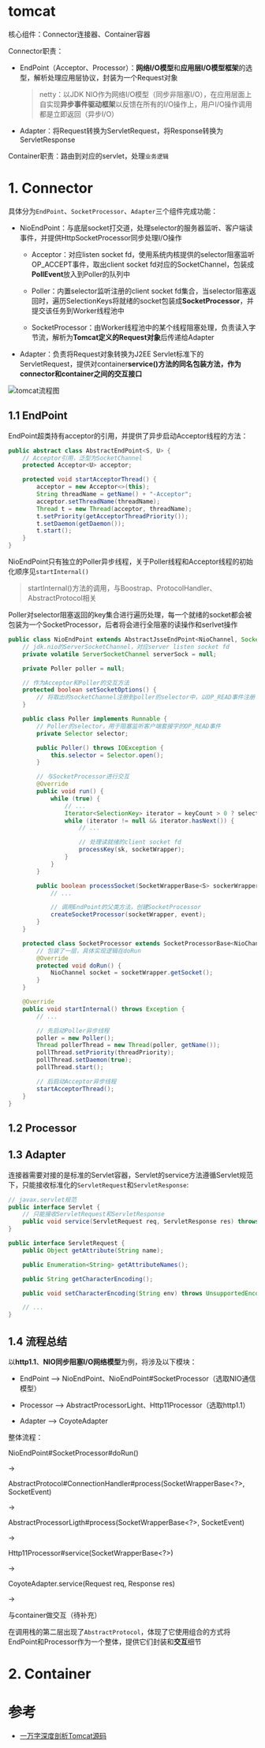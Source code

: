 # tomcat

核心组件：Connector连接器、Container容器

Connector职责：

- EndPoint（Acceptor、Processor）：**网络I/O模型**和**应用层I/O模型框架**的选型，解析处理应用层协议，封装为一个Request对象

    > netty：以JDK NIO作为网络I/O模型（同步非阻塞I/O），在应用层面上自实现**异步事件驱动框架**以反馈在所有的I/O操作上，用户I/O操作调用都是立即返回（异步I/O）

- Adapter：将Request转换为ServletRequest，将Response转换为ServletResponse

Container职责：路由到对应的servlet，处理`业务逻辑`

# **1. Connector**

具体分为`EndPoint`、`SocketProcessor`、`Adapter`三个组件完成功能：

- NioEndPoint：与底层socket打交道，处理selector的服务器监听、客户端读事件，并提供HttpSocketProcessor同步处理I/O操作

    - Acceptor：对应listen socket fd，使用系统内核提供的selector阻塞监听OP_ACCEPT事件，取出client socket fd对应的SocketChannel，包装成**PollEvent**放入到Poller的队列中

    - Poller：内置selector监听注册的client socket fd集合，当selector阻塞返回时，遍历SelectionKeys将就绪的socket包装成**SocketProcessor**，并提交该任务到Worker线程池中

    - SocketProcessor：由Worker线程池中的某个线程阻塞处理，负责读入字节流，解析为**Tomcat定义的Request对象**后传递给Adapter

- Adapter：负责将Request对象转换为J2EE Servlet标准下的ServletRequest，提供对container**service()**方法的同名包装方法，作为connector和container之间的**交互接口**

![tomcat流程图](https://asea-cch.life/upload/2021/11/tomcat%E6%B5%81%E7%A8%8B%E5%9B%BE-09a80a9394b243f6900706ac7265c583.png)

## **1.1 EndPoint**

EndPoint超类持有acceptor的引用，并提供了异步启动Acceptor线程的方法：

```java
public abstract class AbstractEndPoint<S, U> {
    // Acceptor引用，泛型为SocketChannel
    protected Acceptor<U> acceptor;

    protected void startAcceptorThread() {
        acceptor = new Acceptor<>(this);
        String threadName = getName() + "-Acceptor";
        acceptor.setThreadName(threadName);
        Thread t = new Thread(acceptor, threadName);
        t.setPriority(getAcceptorThreadPriority());
        t.setDaemon(getDaemon());
        t.start();
    }
}
```

NioEndPoint只有独立的Poller异步线程，关于Poller线程和Acceptor线程的初始化顺序见`startInternal()`

> startInternal()方法的调用，与Boostrap、ProtocolHandler、AbstractProtocol相关

Poller对selector阻塞返回的key集合进行遍历处理，每一个就绪的socket都会被包装为一个SocketProcessor，后者将会进行全阻塞的读操作和serlvet操作

```java
public class NioEndPoint extends AbstractJsseEndPoint<NioChannel, SocketChannel> {
    // jdk.nio的ServerSocketChannel，对应server listen socket fd
    private volatile ServerSocketChannel serverSock = null;

    private Poller poller = null;

    // 作为Acceptor和Poller的交互方法
    protected boolean setSocketOptions() {
        // 将取出的socketChannel注册到poller的selector中，以OP_READ事件注册
    }

    public class Poller implements Runnable {
        // Poller的selector，用于阻塞监听客户端套接字的OP_READ事件
        private Selector selector;

        public Poller() throws IOException {
            this.selector = Selector.open();
        }

        // 与SocketProcessor进行交互
        @Override
        public void run() {
            while (true) {
                // ...
                Iterator<SelectionKey> iterator = keyCount > 0 ? selector.selectedKeys().iterator() : null;
                while (iterator != null && iterator.hasNext()) {
                    // ...

                    // 处理读就绪的client socket fd
                    processKey(sk, socketWrapper);
                }
            }
        }

        public boolean processSocket(SocketWrapperBase<S> sockerWrapper, SocketEvent event, boolean dispatch) {
            // ...

            // 调用EndPoint的父类方法，创建SocketProcessor
            createSocketProcessor(socketWrapper, event);
        }
    }

    protected class SocketProcessor extends SocketProcessorBase<NioChannel> {
        // 包装了一层，具体实现逻辑在doRun
        @Override
        protected void doRun() {
            NioChannel socket = socketWrapper.getSocket();
        }
    }

    @Override
    public void startInternal() throws Exception {
        // ...

        // 先启动Poller异步线程
        poller = new Poller();
        Thread pollerThread = new Thread(poller, getName());
        pollThread.setPriority(threadPriority);
        pollThread.setDaemon(true);
        pollThread.start();

        // 后启动Acceptor异步线程
        startAcceptorThread();
    }
}
```

## **1.2 Processor**


## **1.3 Adapter**

连接器需要对接的是标准的Servlet容器，Servlet的service方法遵循Servlet规范下，只能接收标准化的`ServletRequest`和`ServletResponse`:

```java
// javax.servlet规范
public interface Servlet {
    // 只能接收ServletRequest和ServletResponse
    public void service(ServletRequest req, ServletResponse res) throws ServletException, IOException;
}

public interface ServletRequest {
    public Object getAttribute(String name);

    public Enumeration<String> getAttributeNames();

    public String getCharacterEncoding();

    public void setCharacterEncoding(String env) throws UnsupportedEncodingException;

    // ...
}
```

## **1.4 流程总结**

以**http1.1**、**NIO同步阻塞I/O网络模型**为例，将涉及以下模块：

- EndPoint --> NioEndPoint、NioEndPoint#SocketProcessor（选取NIO通信模型）

- Processor --> AbstractProcessorLight、Http11Processor（选取http1.1）

- Adapter --> CoyoteAdapter

整体流程：

NioEndPoint#SocketProcessor#doRun()

->

AbstractProtocol#ConnectionHandler#process(SocketWrapperBase<?>, SocketEvent)

->

AbstractProcessorLigth#process(SocketWrapperBase<?>, SocketEvent)

->

Http11Processor#service(SocketWrapperBase<?>)

-> 

CoyoteAdapter.service(Request req, Response res) 

->

与container做交互（待补充）

在调用栈的第二层出现了`AbstractProtocol`，体现了它使用组合的方式将EndPoint和Processor作为一个整体，提供它们封装和**交互**细节

# **2. Container**



# 参考
- [一万字深度剖析Tomcat源码](https://www.jianshu.com/p/7c9401b85704?utm_campaign=haruki&utm_content=note&utm_medium=seo_notes&utm_source=recommendation)